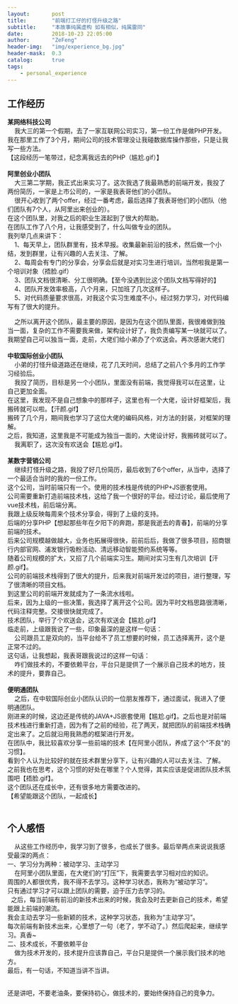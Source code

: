 ```yaml
---
layout:       post
title:        "前端打工仔的打怪升级之路"
subtitle:     "本故事纯属虚构 如有相似，纯属雷同"
date:         2018-10-23 22:05:00
author:       "ZeFeng"
header-img:   "img/experience_bg.jpg"
header-mask:  0.3
catalog:      true
tags:
    - personal_experience
---
```


## 工作经历
<b>某网络科技公司</b><br />
&nbsp;&nbsp;&nbsp;&nbsp;我大三的第一个假期，去了一家互联网公司实习，第一份工作是做PHP开发。<br />
我在那里工作了3个月，期间公司的技术管理没让我碰数据库操作那些，只是让我写一些方法。<br />
【这段经历一笔带过，纪念离我远去的PHP（尴尬.gif）】<br />
<br />
<b>阿里创业小团队</b><br />
&nbsp;&nbsp;&nbsp;&nbsp;大三第二学期，我正式出来实习了。这次我选了我最熟悉的前端开发，我投了两份简历，一家是上市公司的，一家是我表哥他们的小团队。<br />
&nbsp;&nbsp;&nbsp;&nbsp;很开心收到了两个offer，经过一番考虑，最后选择了我表哥他们的小团队（他们团队有7个人，从阿里出来创业的）。<br />
在这个团队里，对我之后的职业生涯起到了很大的帮助。<br />
在团队工作了八个月，让我感受到了，什么叫做专业的团队。<br />
我列举几点来讲下：<br />
&nbsp;&nbsp;&nbsp;&nbsp;1、每天早上，团队群里有，技术早报。收集最新前沿的技术，然后做一个小结，发到群里，让有兴趣的人去关注、了解。<br />
&nbsp;&nbsp;&nbsp;&nbsp;2、每周会有专门的分享会，分享会后就是对实习生进行培训，当然啦我是第一个培训对象（捂脸.gif）<br />
&nbsp;&nbsp;&nbsp;&nbsp;3、团队文档很清晰、分工很明确。【至今没遇到比这个团队文档写得好的】<br />
&nbsp;&nbsp;&nbsp;&nbsp;4、团队开发效率极高，八个月来，只加班了几次这样子。<br />
&nbsp;&nbsp;&nbsp;&nbsp;5、对代码质量要求很高，对我这个实习生难度不小，经过努力学习，对代码编写有了很大的提升。<br />

&nbsp;&nbsp;&nbsp;&nbsp;之所以离开这个团队，最主要的原因，是因为在这个团队里面，我很难做到独当一面，复杂的工作不需要我来做，架构设计好了，我负责编写某一块就可以了。<br />
我期望自己可以独当一面，走前，大佬们给小弟办了个欢送会。再次感谢大佬们<br />
<br />
<b>中软国际创业小团队</b><br />
&nbsp;&nbsp;&nbsp;&nbsp;小弟的打怪升级道路还在继续，花了几天时间，总结了之前八个多月的工作学习经验后。<br />
&nbsp;&nbsp;&nbsp;&nbsp;我投了简历，目标是另一个小团队，里面没有前端，我觉得我可以在这里，让自己更加全面。<br />
在这里，我发现不是自己想象中的那样子，这里也有一个大佬，设计好框架后，我搬砖就可以啦。【汗颜.gif】<br />
搬砖了几个月，期间我也学习了这位大佬的编码风格，对方法的封装，对框架的理解。<br />
之后，我知道，这里我是不可能成为独当一面的，大佬设计好，我搬砖就可以了。<br />
&nbsp;&nbsp;&nbsp;&nbsp;我离职了，这次没有欢送会【尴尬.gif】。<br />
<br />
<b>某数字营销公司</b><br />
&nbsp;&nbsp;&nbsp;&nbsp;继续打怪升级之路，我投了好几份简历，最后收到了6个offer，从当中，选择了一个最适合当时的我的一份工作。<br />
这个公司，当时前端只有一个。使用的技术栈是传统的PHP+JS嵌套使用。<br />
公司需要重新打造前端技术栈，这给了我一个很好的平台。经过讨论，最后使用了vue技术栈，前后端分离。<br />
我跟上级反映每周来个技术分享会，得到了上级的支持。<br />
后端的分享PHP【想起那些年在夕阳下的奔跑，那是我逝去的青春】，前端的分享前端的技术。<br />
后来公司规模越做越大，业务也拓展得很快，前前后后，我做了很多项目，招商银行内部官网、浦发银行吸粉活动、清远移动智能预约系统等等。<br />
随着公司规模的扩大，又招了几个前端实习生。期间对实习生有几次培训【汗颜.gif】。<br />
公司的前端技术栈得到了很大的提升，后来我对前端开发过的项目，进行整理，写了很清晰的项目文档。<br />
到这里公司的前端开发就成为了一条流水线啦。<br />
后来，因为上级的一些决策，我选择了离开这个公司。因为平时文档思路很清晰，代码注释完整。交接很快就完成了。<br />
技术团队，举行了个欢送会，这次有欢送会【尴尬.gif】<br />
临走前，上级跟我说了一些，印象最深的是这样一句话：<br />
&nbsp;&nbsp;&nbsp;&nbsp;公司跟员工是双向的，当平台给不了员工想要的时候，员工选择离开，这个是正常不过的。<br />
这句话，让我想起，我表哥跟我说过的这样一句话：<br />
&nbsp;&nbsp;&nbsp;&nbsp;咋们做技术的，不要依赖平台，平台只是提供了一个展示自己技术的地方，技术的提升，要靠自己。<br />
<br />
<b>便明通团队</b><br />
&nbsp;&nbsp;&nbsp;&nbsp;之后，在中软国际创业小团队认识的一位朋友推荐下，通过面试，我进入了便明通团队。<br />
刚进来的时候，这边还是传统的JAVA+JS嵌套使用【尴尬.gif】。之后也是对前端技术栈进行重新打造，因为有了之前的经验，花了两天，就把团队的前端技术栈确定出来了。之后就沿用我熟悉的框架进行开发。<br />
在团队中，我比较喜欢分享一些前端的技术【在阿里小团队，养成了这个"不良"的习惯】。<br />
看到个人认为比较好的就在技术群里分享下，让有兴趣的人可以去关注、了解。<br />
之前我也在思考，这个习惯的好处在哪里？个人觉得，其实应该是促进团队技术氛围吧【捂脸.gif】。<br />
这个团队还在成长中，还有很多地方需要改进的。<br />
【希望能跟这个团队，一起成长】<br />
<br />

## 个人感悟
&nbsp;&nbsp;&nbsp;&nbsp;从这些工作经历中，我学习到了很多，也成长了很多。最后举两点来说说我感受最深的两点：<br />
一、学习分为两种：被动学习、主动学习<br />
&nbsp;&nbsp;&nbsp;&nbsp;在阿里小团队里面，在大佬们的“打压”下，我需要去学习相对应的知识。<br />
周围的人都很优秀，我不得不去学习。这种学习状态，我称为“被动学习”。<br />
只有通过学习才可以跟上团队的需要，迫于压力去学习的。<br />
&nbsp;&nbsp;之后，每当前端有前沿的新技术出来的时候，我会及时去更新自己的技术，希望能跟上前端的潮流。<br />
我会主动去学习一些新颖的技术，这种学习状态，我称为“主动学习”。<br />
每次前端有新技术出来，心里想了一句（老了，学不动了。）然后爬起来，继续学习。真香~<br />
二、技术成长，不要依赖平台<br />
&nbsp;&nbsp;&nbsp;&nbsp;做为技术开发的，技术提升应该靠自己，平台只是提供一个展示我们技术的地方。<br />
最后，有一句话，不知道当讲不当讲。<br />
<br />

还是讲吧，不要老油条，要保持初心，做技术的，要始终保持自己的竞争力。<br />











